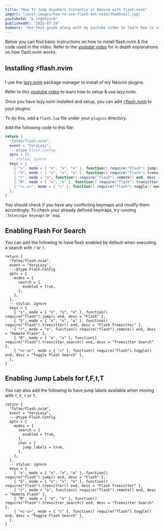 ```yaml
---
title: "How To Jump Anywhere Instantly in Neovim with flash.nvim"
imgUrl: "/post-images/how-to-use-flash-dot-nvim/thumbnail.jpg"
youtubeId: "p_sVgHS2zcA"
publishedAt: "2025-07-29"
summary: "Use this guide along with my youtube video to learn how to setup & use flash to move instantly anywhere visible in your Neovim windows."
---
```


Below you can find basic instructions on how to install flash.nvim & the code used in the video. Refer to
the [youtube video](https://youtu.be/p_sVgHS2zcA) for in depth explanations on how flash.nvim works.

## Installing ⚡️flash.nvim

I use the [lazy.nvim](https://lazy.folke.io/) package manager to install of my Neovim plugins.

Refer to this [youtube video](https://youtu.be/6mxWayq-s9I) to learn how to setup & use lazy.nvim.

Once you have lazy.nvim installed and setup, you can add [⚡️flash.nvim](https://github.com/folke/flash.nvim) to your plugins.

To do this, add a `flash.lua` file under your `plugins` directory.

Add the following code to this file:

```lua
return {
  "folke/flash.nvim",
  event = "VeryLazy",
  ---@type Flash.Config
  opts = {},
  -- stylua: ignore
  keys = {
    { "s", mode = { "n", "x", "o" }, function() require("flash").jump() end, desc = "Flash" },
    { "S", mode = { "n", "x", "o" }, function() require("flash").treesitter() end, desc = "Flash Treesitter" },
    { "r", mode = "o", function() require("flash").remote() end, desc = "Remote Flash" },
    { "R", mode = { "o", "x" }, function() require("flash").treesitter_search() end, desc = "Treesitter Search" },
    { "<c-s>", mode = { "c" }, function() require("flash").toggle() end, desc = "Toggle Flash Search" },
  },
}
```

You should check if you have any conflicting keymaps and modify them accordingly. To check your
already defined keymaps, try running `:Telescope keymaps` or `:map`.

## Enabling Flash For Search

You can add the following to have flash enabled by default when executing a search with `/` or `?`.

```lua{6-10}
return {
  "folke/flash.nvim",
  event = "VeryLazy",
  ---@type Flash.Config
  opts = {
    modes = {
      search = {
        enabled = true,
      },
    },
  },
  -- stylua: ignore
  keys = {
    { "s", mode = { "n", "x", "o" }, function() require("flash").jump() end, desc = "Flash" },
    { "S", mode = { "n", "x", "o" }, function() require("flash").treesitter() end, desc = "Flash Treesitter" },
    { "r", mode = "o", function() require("flash").remote() end, desc = "Remote Flash" },
    { "R", mode = { "o", "x" }, function() require("flash").treesitter_search() end, desc = "Treesitter Search" },
    { "<c-s>", mode = { "c" }, function() require("flash").toggle() end, desc = "Toggle Flash Search" },
  },
}
```

## Enabling Jump Labels for f,F,t,T

You can also add the following to have jump labels available when moving with `f`, `F`, `t` or `T`.

```lua{10-12}
return {
  "folke/flash.nvim",
  event = "VeryLazy",
  ---@type Flash.Config
  opts = {
    modes = {
      search = {
        enabled = true,
      },
      char = {
        jump_labels = true,
      },
    },
  },
  -- stylua: ignore
  keys = {
    { "s", mode = { "n", "x", "o" }, function() require("flash").jump() end, desc = "Flash" },
    { "S", mode = { "n", "x", "o" }, function() require("flash").treesitter() end, desc = "Flash Treesitter" },
    { "r", mode = "o", function() require("flash").remote() end, desc = "Remote Flash" },
    { "R", mode = { "o", "x" }, function() require("flash").treesitter_search() end, desc = "Treesitter Search" },
    { "<c-s>", mode = { "c" }, function() require("flash").toggle() end, desc = "Toggle Flash Search" },
  },
}
```
